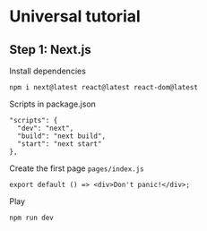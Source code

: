 # Universal tutorial

## Step 1: Next.js

Install dependencies

```
npm i next@latest react@latest react-dom@latest
```

Scripts in package.json

```
"scripts": {
  "dev": "next",
  "build": "next build",
  "start": "next start"
},
```

Create the first page `pages/index.js`

```
export default () => <div>Don't panic!</div>;
```

Play

```
npm run dev
```
